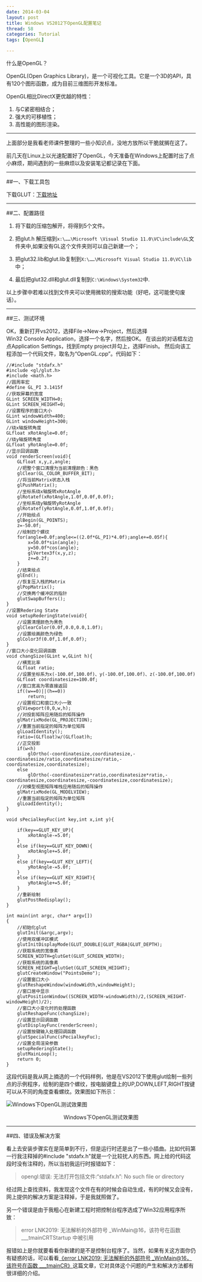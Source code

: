 ```yaml
---
date: 2014-03-04
layout: post
title: Windows VS2012下OpenGL配置笔记
thread: 58
categories: Tutorial
tags: [OpenGL]

---
```


什么是OpenGL？

OpenGL(Open Graphics Library)，是一个可视化工具。它是一个3D的API，具有120个图形函数，成为目前三维图形开发标准。

OpenGL相比DirectX更优越的特性：

1. 与C紧密相结合；
2. 强大的可移植性；
3. 高性能的图形渲染。

----

上面部分是我看老师课件整理的一些小知识点，没地方放所以干脆就搁在这了。

前几天在Linux上以光速配置好了OpenGL，今天准备在Windows上配置时出了点小麻烦，期间遇到的一些麻烦以及安装笔记都记录在下面。

----

##一、下载工具包

下载GLUT：[下载地址](http://www.opengl.org/resources/libraries/glut/glutdlls37beta.zip)

----

##二、配置路径

1. 将下载的压缩包解开，将得到5个文件。

2. 把glut.h 解压缩到`x:\……\Microsoft \Visual Studio 11.0\VC\include\GL`文件夹中,如果没有GL这个文件夹则可以自己新建一个；

3. 把glut32.lib和glut.lib复制到`X:\……\Microsoft Visual Studio 11.0\VC\lib`中；

4. 最后把glut32.dll和glut.dll复制到`C:\Windows\System32`中.

以上步骤中若难以找到文件夹可以使用微软的搜索功能（好吧，这可能使句废话）。

----

##三、测试环境

OK，重新打开vs2012，选择File->New->Project，然后选择Win32 Console Application，选择一个名字，然后按OK。 在谈出的对话框左边点Application Settings，找到Empty project并勾上，选择Finish。 然后向该工程添加一个代码文件，取名为“OpenGL.cpp”。代码如下：

```
//#include "stdafx.h"
#include <gl/glut.h>
#include <math.h>
//圆周率宏
#define GL_PI 3.1415f
//获取屏幕的宽度
GLint SCREEN_WIDTH=0;
GLint SCREEN_HEIGHT=0;
//设置程序的窗口大小
GLint windowWidth=400;
GLint windowHeight=300;
//绕x轴旋转角度
GLfloat xRotAngle=0.0f;
//绕y轴旋转角度
GLfloat yRotAngle=0.0f;
//显示回调函数
void renderScreen(void){
	GLfloat x,y,z,angle;
	//把整个窗口清理为当前清理颜色：黑色
	glClear(GL_COLOR_BUFFER_BIT);
	//将当前Matrix状态入栈
	glPushMatrix();
	//坐标系绕x轴旋转xRotAngle
	glRotatef(xRotAngle,1.0f,0.0f,0.0f);
	//坐标系绕y轴旋转yRotAngle
	glRotatef(yRotAngle,0.0f,1.0f,0.0f);
	//开始绘点
	glBegin(GL_POINTS);
	z=-50.0f;
	//绘制四个螺纹
	for(angle=0.0f;angle<=((2.0f*GL_PI)*4.0f);angle+=0.05f){
		x=50.0f*sin(angle);
		y=50.0f*cos(angle);
		glVertex3f(x,y,z);
		z+=0.2f;
	}
	//结束绘点
	glEnd();
	//恢复压入栈的Matrix
	glPopMatrix();
	//交换两个缓冲区的指针
	glutSwapBuffers();
}
//设置Redering State 
void setupRederingState(void){
	//设置清理颜色为黑色
	glClearColor(0.0f,0.0,0.0,1.0f);
	//设置绘画颜色为绿色
	glColor3f(0.0f,1.0f,0.0f);
}
//窗口大小变化回调函数
void changSize(GLint w,GLint h){
	//横宽比率
	GLfloat ratio;
	//设置坐标系为x(-100.0f,100.0f)、y(-100.0f,100.0f)、z(-100.0f,100.0f)
	GLfloat coordinatesize=100.0f;
	//窗口宽高为零直接返回
	if((w==0)||(h==0))
		return;
	//设置视口和窗口大小一致
	glViewport(0,0,w,h);
	//对投影矩阵应用随后的矩阵操作
	glMatrixMode(GL_PROJECTION);
	//重置当前指定的矩阵为单位矩阵　
	glLoadIdentity();
	ratio=(GLfloat)w/(GLfloat)h;
	//正交投影
	if(w<h)
		glOrtho(-coordinatesize,coordinatesize,-coordinatesize/ratio,coordinatesize/ratio,-coordinatesize,coordinatesize);
	else
		glOrtho(-coordinatesize*ratio,coordinatesize*ratio,-coordinatesize,coordinatesize,-coordinatesize,coordinatesize);
	//对模型视图矩阵堆栈应用随后的矩阵操作
	glMatrixMode(GL_MODELVIEW);
	//重置当前指定的矩阵为单位矩阵　
	glLoadIdentity();
}

void sPecialkeyFuc(int key,int x,int y){

	if(key==GLUT_KEY_UP){
		xRotAngle-=5.0f;
	}
	else if(key==GLUT_KEY_DOWN){
		xRotAngle+=5.0f;
	}
	else if(key==GLUT_KEY_LEFT){
		yRotAngle-=5.0f;
	}
	else if(key==GLUT_KEY_RIGHT){
		yRotAngle+=5.0f;
	}
	//重新绘制
	glutPostRedisplay();
}

int main(int argc, char* argv[])
{
	//初始化glut 
	glutInit(&argc,argv);
	//使用双缓冲区模式
	glutInitDisplayMode(GLUT_DOUBLE|GLUT_RGBA|GLUT_DEPTH);
	//获取系统的宽像素
	SCREEN_WIDTH=glutGet(GLUT_SCREEN_WIDTH);
	//获取系统的高像素
	SCREEN_HEIGHT=glutGet(GLUT_SCREEN_HEIGHT);
	glutCreateWindow("PointsDemo");
	//设置窗口大小
	glutReshapeWindow(windowWidth,windowHeight);
	//窗口居中显示
	glutPositionWindow((SCREEN_WIDTH-windowWidth)/2,(SCREEN_HEIGHT-windowHeight)/2);
	//窗口大小变化时的处理函数
	glutReshapeFunc(changSize);
	//设置显示回调函数 
	glutDisplayFunc(renderScreen);
	//设置按键输入处理回调函数
	glutSpecialFunc(sPecialkeyFuc);
	//设置全局渲染参数
	setupRederingState();
	glutMainLoop();
	return 0;
}
```

这段代码是我从网上摘选的一个代码样例，他是在VS2012下使用glut绘制一些列点的示例程序，绘制的是四个螺纹，按电脑键盘上的UP,DOWN,LEFT,RIGHT按键可以从不同的角度查看螺纹。效果图如下所示：

![](/assets/2014-03-04-windowsopenglexample.png "Windows下OpenGL测试效果图")
<center>Windows下OpenGL测试效果图</center>

----

##四、错误及解决方案

看上去安装步骤实在是简单到不行，但是运行时还是出了一些小插曲。比如代码第一行我注释掉的#include "stdafx.h"就是一个比较扰人的东西。网上给的代码这段时没有注释的，所以当初我运行时报错如下：

>opengl:错误: 无法打开包括文件:“stdafx.h”: No such file or directory

经过网上查找资料，我发现这个文件在有的时候会自动生成，有的时候又会没有，网上提供的解决方案是注释掉，于是我就照做了。

另一个错误是由于我粗心在新建工程时把控制台程序选成了Win32应用程序所致：

>error LNK2019: 无法解析的外部符号 \_WinMain@16，该符号在函数 \___tmainCRTStartup 中被引用

报错如上是你就要看看你新建的是不是控制台程序了。当然，如果有关这方面你仍有疑惑的话，可以看看[《error LNK2019: 无法解析的外部符号 \_WinMain@16，该符号在函数 \___tmainCR》](http://blog.csdn.net/playstudy/article/details/6661868)这篇文章，它对具体这个问题的产生和解决方法都有很详细的介绍。
